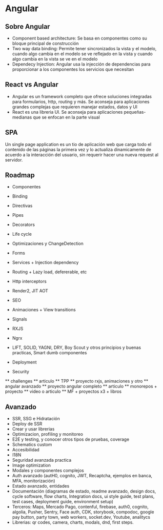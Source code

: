 # Angular

## Sobre Angular

- Component based architecture: Se basa en componentes como su bloque principal de construcción
- Two way data binding: Permite tener sincronizados la vista y el modelo, cuando algo cambia en el modelo se ve reflejado en la vista y cuando algo cambia en la vista se ve en el modelo
- Dependecy Injection: Angular usa la injección de dependencias para proporcionar a los componentes los servicios que necesitan

## React vs Angular

- Angular es un framework completo que ofrece soluciones integradas para formularios, http, routing y más. Se aconseja para aplicaciones grandes complejas que requieren manejar estados, datos y UI
- React es una libreria UI. Se aconseja para aplicaciones pequeñas-medianas que se enfocan en la parte visual

## SPA

Un single page application es un tio de aplicación web que carga todo el contenido de las páginas la primera vez y lo actualiza dinamicamente de acuerdo a la interacción del usuario, sin requerir hacer una nueva request al servidor.

## Roadmap

- Componentes
- Binding
- Directivas
- Pipes
- Decorators
- Life cycle
- Optimizaciones y ChangeDetection
- Forms
- Services + Injection dependency
- Routing + Lazy load, defererable, etc
- Http interceptors
- Render2, JIT AOT
- SEO
- Animaciones + View transitions
- Signals

- RXJS
- Ngrx
- LIFT, SOLID, YAGNI, DRY, Boy Scout y otros principios y buenas practicas, Smart dumb componentes
- Deployment
- Security

** challenges
** articulo
** TPP
** proyecto rxjs, animaciones y otro
** angular avanzado
** proyecto angular completo
** articulo
** monorepos + proyecto
** video o articulo
** MF + proyectos x3 + libros

## Avanzado

- SSR, SSG e Hidratación
- Deploy de SSR
- Crear y usar librerias
- Optimizacion, profiling y monitoreo
- E2E y testing, y conocer otros tipos de pruebas, coverage
- Schematics custom
- Accesibilidad
- I18N
- Seguridad avanzada practica
- Image optimization
- Modales y componentes complejos
- Auth avanzado (autH0, cognito, JWT, Recaptcha, ejemplos en banca, MFA, monitorización)
- Estado avanzado, entidades
- Documentación (diagramas de estado, readme avanzado, design docs, cycle software, flow charts, Integration docs, ui style guide, test plans, test cases, deployment guide, environment setup)
- Terceros: Maps, Mercado Pago, contenful, firebase, auth0, cognito, algolia, Pusher, Sentry, Face auth, CDK, storybook, compodoc, google pay button, party town, web workers, socket.dev, Youtube, analitycs
- Librerias: qr codes, camera, charts, modals, dnd, first steps.
